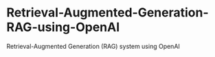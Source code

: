 # Retrieval-Augmented-Generation-RAG-using-OpenAI
Retrieval-Augmented Generation (RAG) system using OpenAI
